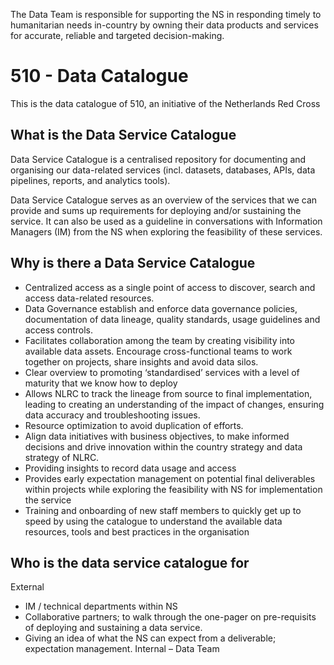 The Data Team is responsible for supporting the NS in responding timely to humanitarian needs in-country by owning their data products and services for accurate, reliable and targeted decision-making. 

# 510 - Data Catalogue
This is the data catalogue of 510, an initiative of the Netherlands Red Cross

## What is the Data Service Catalogue 
Data Service Catalogue is a centralised repository for documenting and organising our data-related services (incl. datasets, databases, APIs, data pipelines, reports, and analytics tools).​

Data Service Catalogue serves as an overview of the services that we can provide and sums up requirements for deploying and/or sustaining the service. It can also be used as a guideline in conversations with Information Managers (IM) from the NS when exploring the feasibility of these services.

## Why is there a Data Service Catalogue
* Centralized access as a single point of access to discover, search and access data-related resources. ​
* Data Governance establish and enforce data governance policies, documentation of data lineage, quality standards, usage guidelines and access controls.  ​
* Facilitates collaboration among the team by creating visibility into available data assets. Encourage cross-functional teams to work together on projects, share insights and avoid data silos.​
* Clear overview to promoting ‘standardised’ services with a level of maturity that we know how to deploy​
* Allows NLRC to track the lineage from source to final implementation, leading to creating an understanding of the impact of changes, ensuring data accuracy and troubleshooting issues.
* Resource optimization to avoid duplication of efforts. ​
* Align data initiatives with business objectives, to make informed decisions and drive innovation within the country strategy and data strategy of NLRC. ​​
* Providing insights to record data usage and access ​
* Provides early expectation management on potential final deliverables within projects while exploring the feasibility with NS for implementation the service
* Training and onboarding of new staff members to quickly get up to speed by using the catalogue to understand the available data resources, tools and best practices in the organisation​

## Who is the data service catalogue for
External​
* IM / technical departments within NS ​
* Collaborative partners; to walk through the one-pager​ on pre-requisits of deploying and sustaining a data service. 
* Giving an idea of what the NS can expect from a deliverable; expectation management.
Internal – Data Team ​

